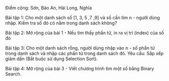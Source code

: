 Điểm cộng: Sơn, Bảo An, Hải Long, Nghĩa


Bài tập 1: Cho một danh sách số [1, 3, 5 ,7 ,9] và số cần tìm n - người dùng nhập. Kiểm tra số đó có nằm trong danh sách không?

Bài tập 2: Mở rộng của bài 1 - Nếu tìm thấy phần tử, in ra vị trí (index) của số đó

Bài tập 3: Cho một danh sách rỗng, người dùng nhập vào n - số phần tử trong danh sách và nhập các phần tử trong danh sách đó. Yêu cầu: Sắp xếp giảm dần (Bắt buộc sử dụng Selection Sort).

Bài tập 4: Mở rộng của bài 3 - Viết chương trình tìm một số bằng Binary Search.